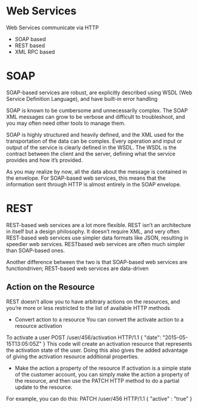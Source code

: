 # Web Services
Web Services communicate via HTTP
- SOAP based
- REST based
- XML RPC based 

# SOAP
SOAP-based services are robust, are explicitly described using WSDL
(Web Service Definition Language), and have built-in error handling

SOAP is known to be cumbersome and unnecessarily complex. The SOAP XML
messages can grow to be verbose and difficult to troubleshoot, and you may often
need other tools to manage them.

SOAP is highly structured and heavily defined, and the XML used for the transportation
of the data can be complex. Every operation and input or output of the service
is clearly defined in the WSDL. The WSDL is the contract between the client and the
server, defining what the service provides and how it’s provided.

As you may realize by now, all the data about the message is contained in the envelope.
For SOAP-based web services, this means that the information sent through
HTTP is almost entirely in the SOAP envelope.


# REST

REST-based web services are a lot more flexible. REST isn’t an architecture in itself
but a design philosophy. It doesn’t require XML, and very often REST-based web services
use simpler data formats like JSON, resulting in speedier web services. RESTbased
web services are often much simpler than SOAP-based ones.

Another difference between the two is that SOAP-based web services are functiondriven;
REST-based web services are data-driven

## Action on the Resource
REST doesn’t allow you to have arbitrary actions on the resources, and you’re more or less restricted to the list of available HTTP methods

- Convert action to a resource 
You can convert the activate action to a resource activation

To activate a user 
POST /user/456/activation HTTP/1.1
{ "date": "2015-05-15T13:05:05Z" }
This code will create an activation resource that represents the activation state of the
user. Doing this also gives the added advantage of giving the activation resource additional
properties.

- Make the action a property of the resource
If activation is a simple state of the customer account, you can simply make the action
a property of the resource, and then use the PATCH HTTP method to do a partial update to the resource. 

For example, you can do this:
PATCH /user/456 HTTP/1.1
{ "active" : "true" }

